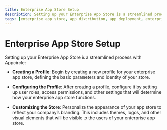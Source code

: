 ```yaml
---
title: Enterprise App Store Setup
description: Setting up your Enterprise App Store is a streamlined process with Appcircle. Learn how to create a profile, configure it, and customize the appearance of your app store.
tags: [enterprise app store, app distribution, app deployment, enterprise apps, app store setup, appcircle app store]
---
```


# Enterprise App Store Setup

Setting up your Enterprise App Store is a streamlined process with Appcircle:

- **Creating a Profile**: Begin by creating a new profile for your enterprise app store, defining the basic parameters and identity of your store.

- **Configuring the Profile**: After creating a profile, configure it by setting up user roles, access permissions, and other settings that will determine how your enterprise app store functions.

- **Customizing the Store**: Personalize the appearance of your app store to reflect your company’s branding. This includes themes, logos, and other visual elements that will be visible to the users of your enterprise app store.
